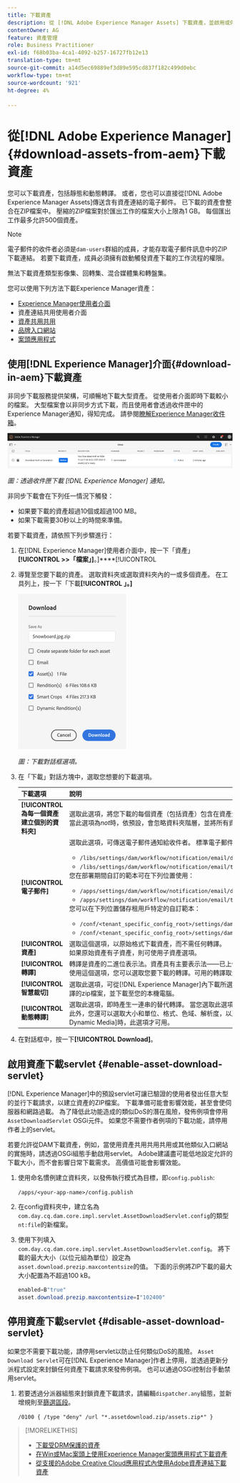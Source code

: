 ```yaml
---
title: 下載資產
description: 從 [!DNL Adobe Experience Manager Assets] 下載資產，並啟用或停用下載功能。
contentOwner: AG
feature: 資產管理
role: Business Practitioner
exl-id: f68b03ba-4ca1-4092-b257-16727fb12e13
translation-type: tm+mt
source-git-commit: a14d5ec69889ef3d89e595cd837f182c499d0ebc
workflow-type: tm+mt
source-wordcount: '921'
ht-degree: 4%

---
```


# 從[!DNL Adobe Experience Manager] {#download-assets-from-aem}下載資產

您可以下載資產，包括靜態和動態轉譯。 或者，您也可以直接從[!DNL Adobe Experience Manager Assets]傳送含有資產連結的電子郵件。 已下載的資產會整合在ZIP檔案中。 壓縮的ZIP檔案對於匯出工作的檔案大小上限為1 GB。 每個匯出工作最多允許500個資產。

>[!NOTE]
>
>電子郵件的收件者必須是`dam-users`群組的成員，才能存取電子郵件訊息中的ZIP下載連結。 若要下載資產，成員必須擁有啟動觸發資產下載的工作流程的權限。

無法下載資產類型影像集、回轉集、混合媒體集和轉盤集。

您可以使用下列方法下載Experience Manager資產：

* [Experience Manager使用者介面](#download-in-aem)
* 資產連結共用使用者介面
* [資產共用共用](https://adobe-marketing-cloud.github.io/asset-share-commons/)
* [品牌入口網站](https://experienceleague.adobe.com/docs/experience-manager-brand-portal/using/introduction/brand-portal.html)
* [案頭應用程式](https://experienceleague.adobe.com/docs/experience-manager-desktop-app/using/using.html#download-assets)

## 使用[!DNL Experience Manager]介面{#download-in-aem}下載資產

非同步下載服務提供架構，可順暢地下載大型資產。 從使用者介面即時下載較小的檔案。 大型檔案會以非同步方式下載，而且使用者會透過收件匣中的Experience Manager通知，得知完成。 請參閱[瞭解Experience Manager收件箱](https://experienceleague.adobe.com/docs/experience-manager-cloud-service/sites/authoring/getting-started/inbox.html)。

![下載通知](assets/download-notification.png)

*圖：透過收件匣下載 [!DNL Experience Manager] 通知。*

非同步下載會在下列任一情況下觸發：

* 如果要下載的資產超過10個或超過100 MB。
* 如果下載需要30秒以上的時間來準備。

若要下載資產，請依照下列步驟進行：

1. 在[!DNL Experience Manager]使用者介面中，按一下「資產」**[!UICONTROL >>「檔案」]**。]****[!UICONTROL 
1. 導覽至您要下載的資產。 選取資料夾或選取資料夾內的一或多個資產。 在工具列上，按一下「下載&#x200B;**[!UICONTROL 」。]**

   ![從下載資產時的可用選項  [!DNL Experience Manager Assets]](/help/assets/assets/asset-download1.png)

   *圖：下載對話框選項。*

1. 在「下載」對話方塊中，選取您想要的下載選項。

   | 下載選項 | 說明 |
   |---|---|
   | **[!UICONTROL 為每一個資產建立個別的資料夾]** | 選取此選項，將您下載的每個資產（包括資產）包含在資產父資料夾下巢狀的子資料夾中，並放入本機電腦上的一個資料夾。 當此選項為&#x200B;*not*&#x200B;時，依預設，會忽略資料夾階層，並將所有資產下載至本機電腦的一個資料夾。 |
   | **[!UICONTROL 電子郵件]** | 選取此選項，可傳送電子郵件通知給收件者。 標準電子郵件範本可在下列位置取得：<ul><li>`/libs/settings/dam/workflow/notification/email/downloadasset`。</li><li>`/libs/settings/dam/workflow/notification/email/transientworkflowcompleted`。</li></ul> 您在部署期間自訂的範本可在下列位置使用： <ul><li>`/apps/settings/dam/workflow/notification/email/downloadasset`。</li><li>`/apps/settings/dam/workflow/notification/email/transientworkflowcompleted`。</li></ul>您可以在下列位置儲存租用戶特定的自訂範本：<ul><li>`/conf/<tenant_specific_config_root>/settings/dam/workflow/notification/email/downloadasset`。</li><li>`/conf/<tenant_specific_config_root>/settings/dam/workflow/notification/email/transientworkflowcompleted`。</li></ul> |
   | **[!UICONTROL 資產]** | 選取這個選項，以原始格式下載資產，而不需任何轉譯。<br>如果原始資產有子資產，則可使用子資產選項。 |
   | **[!UICONTROL 轉譯]** | 轉譯是資產的二進位表示法。資產具有主要表示法——已上傳檔案的主要表示法。 它們可以有任意數量的表示。 <br> 使用這個選項，您可以選取您要下載的轉譯。可用的轉譯取決於您選取的資產。 |
   | **[!UICONTROL 智慧裁切]** | 選取此選項，可從[!DNL Experience Manager]內下載所選資產的所有智慧型裁切轉譯。 系統會建立包含「智慧型裁切」轉譯的zip檔案，並下載至您的本機電腦。 |
   | **[!UICONTROL 動態轉譯]** | 選取此選項，即時產生一連串的替代轉譯。 當您選取此選項時，也可以從[影像預設集](/help/assets/dynamic-media/image-presets.md)清單中選取您要動態建立的轉譯。 <br>此外，您還可以選取大小和單位、格式、色域、解析度，以及任何可選的影像修飾元，例如反轉影像。只有在啟用[!DNL Dynamic Media]時，此選項才可用。 |

1. 在對話框中，按一下&#x200B;**[!UICONTROL Download]**。

## 啟用資產下載servlet {#enable-asset-download-servlet}

[!DNL Experience Manager]中的預設servlet可讓已驗證的使用者發出任意大型的並行下載請求，以建立資產的ZIP檔案。 下載準備可能會影響效能，甚至會使伺服器和網路過載。 為了降低此功能造成的類似DoS的潛在風險，發佈例項會停用`AssetDownloadServlet` OSGi元件。 如果您不需要作者例項的下載功能，請停用作者上的servlet。

若要允許從DAM下載資產，例如，當使用資產共用共用共用或其他類似入口網站的實施時，請透過OSGi組態手動啟用servlet。 Adobe建議盡可能低地設定允許的下載大小，而不會影響日常下載需求。 高價值可能會影響效能。

1. 使用命名慣例建立資料夾，以發佈執行模式為目標，即`config.publish`:

   `/apps/<your-app-name>/config.publish`

1. 在config資料夾中，建立名為`com.day.cq.dam.core.impl.servlet.AssetDownloadServlet.config`的類型`nt:file`的新檔案。
1. 使用下列填入`com.day.cq.dam.core.impl.servlet.AssetDownloadServlet.config`。 將下載的最大大小（以位元組為單位）設定為`asset.download.prezip.maxcontentsize`的值。 下面的示例將ZIP下載的最大大小配置為不超過100 kB。

   ```java
   enabled=B"true"
   asset.download.prezip.maxcontentsize=I"102400"
   ```

## 停用資產下載servlet {#disable-asset-download-servlet}

如果您不需要下載功能，請停用servlet以防止任何類似DoS的風險。 `Asset Download Servlet`可在[!DNL Experience Manager]作者上停用，並透過更新分派程式設定來封鎖任何資產下載請求來發佈例項。 也可以通過OSGi控制台手動禁用servlet。

1. 若要透過分派器組態來封鎖資產下載請求，請編輯`dispatcher.any`組態，並新增規則至[篩選區段](https://experienceleague.adobe.com/docs/experience-manager-dispatcher/using/configuring/dispatcher-configuration.html#configuring)。

   `/0100 { /type "deny" /url "*.assetdownload.zip/assets.zip*" }`

>[!MORELIKETHIS]
>
>* [下載受DRM保護的資產](drm.md)
>* [在Win或Mac案頭上使用Experience Manager案頭應用程式下載資產](https://helpx.adobe.com/tw/experience-manager/desktop-app/aem-desktop-app.html)
>* [從支援的Adobe Creative Cloud應用程式內使用Adobe資產連結下載資產](https://helpx.adobe.com/tw/enterprise/using/manage-assets-using-adobe-asset-link.html)

